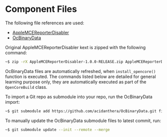 # Component Files

The following file references are used:

- [AppleMCEReporterDisabler](../../../../../acidanthera/bugtracker/issues/424#issuecomment-535624313)
- [OcBinaryData](../../../../../acidanthera/OcBinaryData)

Original AppleMCEReporterDisabler kext is zipped with the following command:

```sh
~$ zip -rX AppleMCEReporterDisabler-1.0.0-RELEASE.zip AppleMCEReporterDisabler.kext
```

OcBinaryData files are automatically refreshed, when `install_opencore()` function is executed. The commands listed below are detailed for general learning purpose only, they are automatically executed as part of the `OpenCoreBuild` class.

To import a Git repo as submodule into your repo, run the OcBinaryData import:

```sh
~$ git submodule add https://github.com/acidanthera/OcBinaryData.git files/OcBinaryData
```

To manually update the OcBinaryData submodule files to latest commit, run:

```sh
~$ git submodule update --init --remote --merge
```
